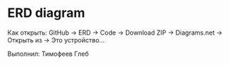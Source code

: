 # ERD diagram
Как открыть: GitHub -> ERD -> Code -> Download ZIP -> Diagrams.net -> Открыть из -> Это устройство...

Выполнил: Тимофеев Глеб 
